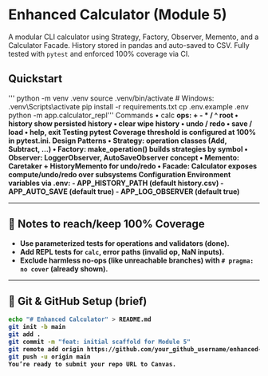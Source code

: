 # Enhanced Calculator (Module 5)

A modular CLI calculator using Strategy, Factory, Observer, Memento, and a Calculator Facade. History stored in pandas and auto-saved to CSV. Fully tested with `pytest` and enforced 100% coverage via CI.

## Quickstart
'''
python -m venv .venv
source .venv/bin/activate  # Windows: .venv\Scripts\activate
pip install -r requirements.txt
cp .env.example .env
python -m app.calculator_repl'''
Commands
• calc <a> <op> <b> ops: + - * / ^ root
• history show persisted history
• clear wipe history
• undo / redo
• save / load
• help, exit
Testing
pytest
Coverage threshold is configured at 100% in pytest.ini.
Design Patterns
• Strategy: operation classes (Add, Subtract, …)
• Factory: make_operation() builds strategies by symbol
• Observer: LoggerObserver, AutoSaveObserver concept
• Memento: Caretaker + HistoryMemento for undo/redo
• Facade: Calculator exposes compute/undo/redo over subsystems
Configuration
Environment variables via .env: - APP_HISTORY_PATH (default history.csv) - APP_AUTO_SAVE (default true) - APP_LOG_OBSERVER (default true)

---

## 📝 Notes to reach/keep 100% Coverage
- Use parameterized tests for operations and validators (done).
- Add REPL tests for `calc`, error paths (invalid op, NaN inputs).
- Exclude harmless no-ops (like unreachable branches) with `# pragma: no cover` (already shown).

---

## 🧭 Git & GitHub Setup (brief)
```bash
echo "# Enhanced Calculator" > README.md
git init -b main
git add .
git commit -m "feat: initial scaffold for Module 5"
git remote add origin https://github.com/your_github_username/enhanced-calculator.git
git push -u origin main
You’re ready to submit your repo URL to Canvas.
